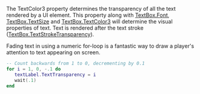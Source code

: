 The TextColor3 property determines the transparency of all the text rendered by a UI element. This property along with [TextBox.Font](https://developer.roblox.com/en-us/api-reference/property/TextBox/Font), [TextBox.TextSize](https://developer.roblox.com/en-us/api-reference/property/TextBox/TextSize) and [TextBox.TextColor3](https://developer.roblox.com/en-us/api-reference/property/TextBox/TextColor3) will determine the visual properties of text. Text is rendered after the text stroke ([TextBox.TextStrokeTransparency](https://developer.roblox.com/en-us/api-reference/property/TextBox/TextStrokeTransparency)).

Fading text in using a numeric for-loop is a fantastic way to draw a player's attention to text appearing on screen.

```Lua
-- Count backwards from 1 to 0, decrementing by 0.1
for i = 1, 0, -.1 do
   textLabel.TextTransparency = i
   wait(.1)
end
```